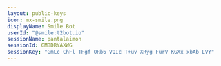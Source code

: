 ```yaml
---
layout: public-keys
icon: mx-smile.png
displayName: Smile Bot
userId: "@smile:t2bot.io"
sessionName: pantalaimon
sessionId: GMBDRYAXWG
sessionKey: "GmLc ChFl THgf ORb6 VQIc T+uv XRyg FurV KGXx xbAb LVY"
---
```

